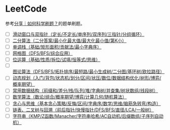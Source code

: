 # LeetCode
参考[分享｜如何科学刷题？](https://leetcode.cn/discuss/post/3141566/ru-he-ke-xue-shua-ti-by-endlesscheng-q3yd/)的题单刷题。
- [ ] [滑动窗口与双指针（定长/不定长/单序列/双序列/三指针/分组循环）](https://leetcode.cn/discuss/post/3578981/)
- [ ] [二分算法（二分答案/最小化最大值/最大化最小值/第K小）](https://leetcode.cn/discuss/post/SqopEo/)
- [ ] [单调栈（基础/矩形面积/贡献法/最小字典序）](https://leetcode.cn/discuss/post/3579480/ti-dan-dan-diao-zhan-ju-xing-xi-lie-zi-d-u4hk/)
- [ ] [网格图（DFS/BFS/综合应用）](https://leetcode.cn/discuss/post/YiXPXW/)
- [ ] [位运算（基础/性质/拆位/试填/恒等式/思维）](https://leetcode.cn/discuss/post/dHn9Vk/)
- [ ] [图论算法（DFS/BFS/拓扑排序/最短路/最小生成树/二分图/基环树/欧拉路径）](https://leetcode.cn/discuss/post/3581143/)
- [ ] [动态规划（入门/背包/状态机/划分/区间/状压/数位/数据结构优化/树形/博弈/概率期望）](https://leetcode.cn/discuss/post/tXLS3i/)
- [ ] [常用数据结构（前缀和/差分/栈/队列/堆/字典树/并查集/树状数组/线段树）](https://leetcode.cn/discuss/post/mOr1u6/)
- [ ] [数学算法（数论/组合/概率期望/博弈/计算几何/随机算法）](https://leetcode.cn/discuss/post/IYT3ss/)
- [ ] [贪心与思维（基本贪心策略/反悔/区间/字典序/数学/思维/脑筋急转弯/构造）](https://leetcode.cn/discuss/post/g6KTKL/)
- [ ] [链表、二叉树与回溯（前后指针/快慢指针/DFS/BFS/直径/LCA/一般树）](https://leetcode.cn/discuss/post/3142882/)
- [ ] [字符串（KMP/Z函数/Manacher/字符串哈希/AC自动机/后缀数组/子序列自动机）](https://leetcode.cn/discuss/post/SJFwQI/)
